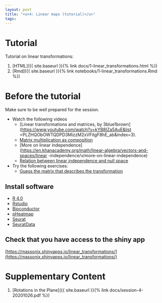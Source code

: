 ```yaml
---
layout: post
title: "<u>4: Linear maps (tutorial)</u>"
tags:
---
```


# Tutorial

Tutorial on linear transformations:

1. [HTML]({{ site.baseurl }}{% link docs/1-linear_transformations.html %})
2. [Rmd]({{ site.baseurl }}{% link notebooks/1-linear_transformations.Rmd %})


# Before the tutorial

Make sure to be well prepared for the session.

- Watch the following videos
  - [Linear transformations and matrices, by 3blue1brown](https://www.youtube.com/watch?v=kYB8IZa5AuE&list
 =PLZHQObOWTQDPD3MizzM2xVFitgF8hE_ab&index=3).
  - [Matrix multiplication as composition](https://www.youtube.com/watch?v=XkY2DOUCWMU)
  - [More on linear independence](https://en.khanacademy.org/math/linear-algebra/vectors-and-spaces/linear
 -independence/v/more-on-linear-independence)
  - [Relation between linear independence and null space](https://en.khanacademy.org/math/linear-algebra/vectors-and-spaces/null-column-space/v/null-space-3-relation-to-linear-independence)
- Try the following exercises: 
  - [Guess the matrix that describes the transformation](https://en.khanacademy.org/math/linear-algebra/matrix-transformations/linear-transformations/a/practice-associating-matrices-with-transformations)

## Install software

- [R 4.0](https://cran.r-project.org/doc/manuals/r-devel/R-admin.html)
- [Rstudio](https://rstudio.com/products/rstudio/download/)
- [Bioconductor](https://www.bioconductor.org/install/)
- [pHeatmap](https://cran.r-project.org/web/packages/pheatmap/pheatmap.pdf)
- [Seurat](https://cran.r-project.org/web/packages/Seurat/index.html)
- [SeuratData](https://github.com/satijalab/seurat-data)

## Check that you have access to the shiny app

[https://massonix.shinyapps.io/linear_transformations/](https://massonix.shinyapps.io/linear_transformations/)

# Supplementary Content

1. [Rotations in the Plane]({{ site.baseurl }}{% link docs/session-4-20201026.pdf  %})

